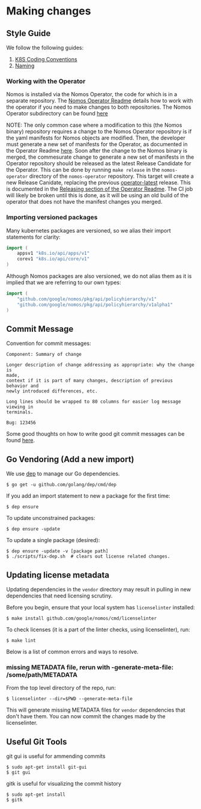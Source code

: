 # Making changes

## Style Guide

We follow the following guides:

1.  [K8S Coding Conventions](https://github.com/kubernetes/kubernetes/blob/release-1.1/docs/devel/coding-conventions.md)
1.  [Naming](https://talks.golang.org/2014/names.slide#1)

### Working with the Operator

Nomos is installed via the Nomos Operator, the code for which is in a separate
repository. The
[Nomos Operator Readme](https://team.git.corp.google.com/nomos-team/nomos-operator/+/refs/heads/master/nomos-operator/README.md#working-with-the-nomos-binary-repo)
details how to work with the operator if you need to make changes to both
repositories. The Nomos Operator subdirectory can be found
[here](https://team.git.corp.google.com/nomos-team/nomos-operator/+/refs/heads/master/nomos-operator)

NOTE: The only common case where a modification to this (the Nomos binary)
repository requires a change to the Nomos Operator repository is if the yaml
manifests for Nomos objects are modified. Then, the developer must generate a
new set of manifests for the Operator, as documented in the Operator Readme
[here](https://team.git.corp.google.com/nomos-team/nomos-operator/+/refs/heads/master/nomos-operator/README.md#updating-the-nomos-binary-the-operator-deploys).
Soon after the change to the Nomos binary is merged, the commesurate change to
generate a new set of manifests in the Operator repository should be released as
the latest Release Candidate for the Operator. This can be done by running `make
release` in the `nomos-operator` directory of the `nomos-operator` repository.
This target will create a new Release Canidate, replacing the previous
[operator-latest](https://storage.googleapis.com/nomos-release/operator-latest/nomos-operator.yaml)
release. This is documented in the
[Releasing section of the Operator Readme](https://team.git.corp.google.com/nomos-team/nomos-operator/+/refs/heads/master/nomos-operator/README.md#releasing).
The CI job will likely be broken until this is done, as it will be using an old
build of the operator that does not have the manifest changes you merged.

### Importing versioned packages

Many kubernetes packages are versioned, so we alias their import statements for
clarity:

```go
import (
    appsv1 "k8s.io/api/apps/v1"
    corev1 "k8s.io/api/core/v1"
)
```

Although Nomos packages are also versioned, we do not alias them as it is
implied that we are referring to our own types:

```go
import (
    "github.com/google/nomos/pkg/api/policyhierarchy/v1"
    "github.com/google/nomos/pkg/api/policyhierarchy/v1alpha1"
)
```

## Commit Message

Convention for commit messages:

```console
Component: Summary of change

Longer description of change addressing as appropriate: why the change is
made,
context if it is part of many changes, description of previous behavior and
newly introduced differences, etc.

Long lines should be wrapped to 80 columns for easier log message viewing in
terminals.

Bug: 123456
```

Some good thoughts on how to write good git commit messages can be found
[here](https://chris.beams.io/posts/git-commit/).

## Go Vendoring (Add a new import)

We use [dep](https://golang.github.io/dep/docs/daily-dep.html) to manage our Go
dependencies.

```console
$ go get -u github.com/golang/dep/cmd/dep
```

If you add an import statement to new a package for the first time:

```console
$ dep ensure
```

To update unconstrained packages:

```console
$ dep ensure -update
```

To update a single package (desired):

```console
$ dep ensure -update -v [package path]
$ ./scripts/fix-dep.sh  # clears out license related changes.
```

## Updating license metadata

Updating dependencies in the `vendor` directory may result in pulling in new
dependencies that need licensing scrutiny.

Before you begin, ensure that your local system has `licenselinter` installed:

```console
$ make install github.com/google/nomos/cmd/licenselinter
```

To check licenses (it is a part of the linter checks, using licenselinter), run:

```console
$ make lint
```

Below is a list of common errors and ways to resolve.

### missing METADATA file, rerun with -generate-meta-file: /some/path/METADATA

From the top level directory of the repo, run:

```console
$ licenselinter --dir=$PWD --generate-meta-file
```

This will generate missing METADATA files for `vendor` dependencies that don't
have them. You can now commit the changes made by the licenselinter.

## Useful Git Tools

git gui is useful for ammending commits

```console
$ sudo apt-get install git-gui
$ git gui
```

gitk is useful for visualizing the commit history

```console
$ sudo apt-get install
$ gitk
```
